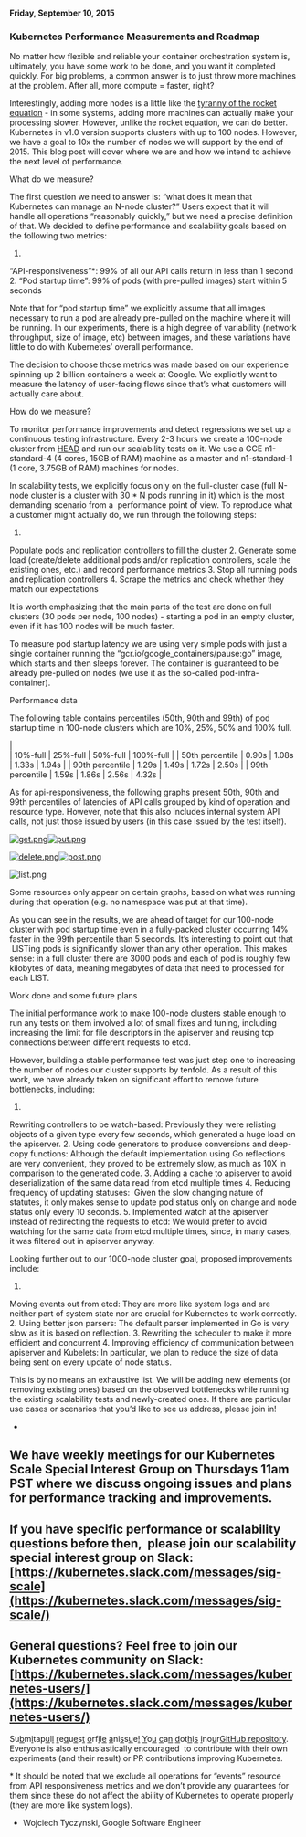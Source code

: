 #### Friday, September 10, 2015 
### Kubernetes Performance Measurements and Roadmap 
No matter how flexible and reliable your container orchestration system is, ultimately, you have some work to be done, and you want it completed quickly. For big problems, a common answer is to just throw more machines at the problem. After all, more compute = faster, right?
  
  

Interestingly, adding more nodes is a little like the [tyranny of the rocket equation](http://www.nasa.gov/mission_pages/station/expeditions/expedition30/tryanny.html) - in some systems, adding more machines can actually make your processing slower. However, unlike the rocket equation, we can do better. Kubernetes in v1.0 version supports clusters with up to 100 nodes. However, we have a goal to 10x the number of nodes we will support by the end of 2015. This blog post will cover where we are and how we intend to achieve the next level of performance.
  
  

What do we measure?

The first question we need to answer is: “what does it mean that Kubernetes can manage an N-node cluster?” Users expect that it will handle all operations “reasonably quickly,” but we need a precise definition of that. We decided to define performance and scalability goals based on the following two metrics:

1. 
“API-responsiveness”\*: 99% of all our API calls return in less than 1 second
2. 
“Pod startup time”: 99% of pods (with pre-pulled images) start within 5 seconds
  
  

Note that for “pod startup time” we explicitly assume that all images necessary to run a pod are already pre-pulled on the machine where it will be running. In our experiments, there is a high degree of variability (network throughput, size of image, etc) between images, and these variations have little to do with Kubernetes’ overall performance. 
  
  

The decision to choose those metrics was made based on our experience spinning up 2 billion containers a week at Google. We explicitly want to measure the latency of user-facing flows since that’s what customers will actually care about.
  
  

How do we measure?

To monitor performance improvements and detect regressions we set up a continuous testing infrastructure. Every 2-3 hours we create a 100-node cluster from [HEAD](https://github.com/kubernetes/kubernetes) and run our scalability tests on it. We use a GCE n1-standard-4 (4 cores, 15GB of RAM) machine as a master and n1-standard-1 (1 core, 3.75GB of RAM) machines for nodes. 
  
  

In scalability tests, we explicitly focus only on the full-cluster case (full N-node cluster is a cluster with 30 \* N pods running in it) which is the most demanding scenario from a &nbsp;performance point of view. To reproduce what a customer might actually do, we run through the following steps:

1. 
Populate pods and replication controllers to fill the cluster
2. 
Generate some load (create/delete additional pods and/or replication controllers, scale the existing ones, etc.) and record performance metrics
3. 
Stop all running pods and replication controllers
4. 
Scrape the metrics and check whether they match our expectations
  
  

It is worth emphasizing that the main parts of the test are done on full clusters (30 pods per node, 100 nodes) - starting a pod in an empty cluster, even if it has 100 nodes will be much faster.
  
  

To measure pod startup latency we are using very simple pods with just a single container running the “gcr.io/google\_containers/pause:go” image, which starts and then sleeps forever. The container is guaranteed to be already pre-pulled on nodes (we use it as the so-called pod-infra-container).
  
  

Performance data

The following table contains percentiles (50th, 90th and 99th) of pod startup time in 100-node clusters which are 10%, 25%, 50% and 100% full.
  
  

|   
 | 
10%-full
 | 
25%-full
 | 
50%-full
 | 
100%-full
 |
| 
50th percentile
 | 
0.90s
 | 
1.08s
 | 
1.33s
 | 
1.94s
 |
| 
90th percentile
 | 
1.29s
 | 
1.49s
 | 
1.72s
 | 
2.50s
 |
| 
99th percentile
 | 
1.59s
 | 
1.86s
 | 
2.56s
 | 
4.32s
 |

  
  

As for api-responsiveness, the following graphs present 50th, 90th and 99th percentiles of latencies of API calls grouped by kind of operation and resource type. However, note that this also includes internal system API calls, not just those issued by users (in this case issued by the test itself).

  

[![get.png](https://lh4.googleusercontent.com/NrKLoz2iB-TNdOxISL7OcqquCKL-MijDBCokf-u4ASAqgmo6zT7ZU24mXDvIwUUlRsFSsL3KF17dEAfUT41TSgNPvId5HN5ELQTXJSSBF0dp9EOccx4Y4WZ9fC9v9B_kCA=s1600)](https://lh4.googleusercontent.com/NrKLoz2iB-TNdOxISL7OcqquCKL-MijDBCokf-u4ASAqgmo6zT7ZU24mXDvIwUUlRsFSsL3KF17dEAfUT41TSgNPvId5HN5ELQTXJSSBF0dp9EOccx4Y4WZ9fC9v9B_kCA=s1600)[![put.png](https://lh4.googleusercontent.com/53AtIdoGQ477Ju0FD4S76xbZs490JnmibhSZh67aq1-MU4Jw4B-7FBgzvFoJXHcAMeSU9r3bzJHpBFAfcSf7FIS3JGZ4TiAiHucyjH3ErrarKrwYNFopvxYSBo0qxP-U0w=s1600)](https://lh4.googleusercontent.com/53AtIdoGQ477Ju0FD4S76xbZs490JnmibhSZh67aq1-MU4Jw4B-7FBgzvFoJXHcAMeSU9r3bzJHpBFAfcSf7FIS3JGZ4TiAiHucyjH3ErrarKrwYNFopvxYSBo0qxP-U0w=s1600)

  

[![delete.png](https://lh4.googleusercontent.com/-wsLEXPfgtXNlu-pDfM4c0Qvr8lU7-G2w_nSgVeqg04D7RnhgSzg6Z5-mVmIYOzTWF7XaJ0zsDZBBlyZLqj4R1fkwWq-uaKJJI8xLAQ1gYWbh5qKXr5-rzkjm6CT3kBU=s1600)](https://lh4.googleusercontent.com/-wsLEXPfgtXNlu-pDfM4c0Qvr8lU7-G2w_nSgVeqg04D7RnhgSzg6Z5-mVmIYOzTWF7XaJ0zsDZBBlyZLqj4R1fkwWq-uaKJJI8xLAQ1gYWbh5qKXr5-rzkjm6CT3kBU=s1600)[![post.png](https://lh6.googleusercontent.com/It8dH6iM2ZPypZ99KSUo_kJY4DnR2QD8yGJj26TiZ3U4owyf-WXoxrDfBAc1hcSn3i3LuxE3KGlUzQOaPgH6XVjSAU9Z2zMfZCKFAxEGtuCQiKlJPX4vH2JgQf3h1BXMRJQ=s1600)](https://lh6.googleusercontent.com/It8dH6iM2ZPypZ99KSUo_kJY4DnR2QD8yGJj26TiZ3U4owyf-WXoxrDfBAc1hcSn3i3LuxE3KGlUzQOaPgH6XVjSAU9Z2zMfZCKFAxEGtuCQiKlJPX4vH2JgQf3h1BXMRJQ=s1600)

 ![list.png](https://lh6.googleusercontent.com/6Gy-UKBZUoEwJ9iFytq-k_wrdvh6FsTJexSpn6nNnBwOvxv-Sp6PV7vmArCL22MUkz0tWH7MxhaIc-JE8YpEc0X4nDUMn-cKWF3ANHtgd2aJ5t3osoaezDe_xqjpi748Cbw=s1600)
  
  

Some resources only appear on certain graphs, based on what was running during that operation (e.g. no namespace was put at that time).
  
  

As you can see in the results, we are ahead of target for our 100-node cluster with pod startup time even in a fully-packed cluster occurring 14% faster in the 99th percentile than 5 seconds. It’s interesting to point out that &nbsp;LISTing pods is significantly slower than any other operation. This makes sense: in a full cluster there are 3000 pods and each of pod is roughly few kilobytes of data, meaning megabytes of data that need to processed for each LIST.
  
  

Work done and some future plans

The initial performance work to make 100-node clusters stable enough to run any tests on them involved a lot of small fixes and tuning, including increasing the limit for file descriptors in the apiserver and reusing tcp connections between different requests to etcd.
  
  

However, building a stable performance test was just step one to increasing the number of nodes our cluster supports by tenfold. As a result of this work, we have already taken on significant effort to remove future bottlenecks, including:

1. 
Rewriting controllers to be watch-based: Previously they were relisting objects of a given type every few seconds, which generated a huge load on the apiserver.
2. 
Using code generators to produce conversions and deep-copy functions: Although the default implementation using Go reflections are very convenient, they proved to be extremely slow, as much as 10X in comparison to the generated code.
3. 
Adding a cache to apiserver to avoid deserialization of the same data read from etcd multiple times
4. 
Reducing frequency of updating statuses: &nbsp;Given the slow changing nature of statutes, it only makes sense to update pod status only on change and node status only every 10 seconds.
5. 
Implemented watch at the apiserver instead of redirecting the requests to etcd: We would prefer to avoid watching for the same data from etcd multiple times, since, in many cases, it was filtered out in apiserver anyway.
  
  

Looking further out to our 1000-node cluster goal, proposed improvements include:

1. 
Moving events out from etcd: They are more like system logs and are neither part of system state nor are crucial for Kubernetes to work correctly.
2. 
Using better json parsers: The default parser implemented in Go is very slow as it is based on reflection.
3. 
Rewriting the scheduler to make it more efficient and concurrent
4. 
Improving efficiency of communication between apiserver and Kubelets: In particular, we plan to reduce the size of data being sent on every update of node status.
  
  

This is by no means an exhaustive list. We will be adding new elements (or removing existing ones) based on the observed bottlenecks while running the existing scalability tests and newly-created ones. If there are particular use cases or scenarios that you’d like to see us address, please join in!
  
  

- 
 We have weekly meetings for our Kubernetes Scale Special Interest Group on Thursdays 11am PST where we discuss ongoing issues and plans for performance tracking and improvements.
- 
If you have specific performance or scalability questions before then, &nbsp;please join our scalability special interest group on Slack: [https://kubernetes.slack.com/messages/sig-scale](https://kubernetes.slack.com/messages/sig-scale/)
- 
General questions? Feel free to join our Kubernetes community on Slack: [https://kubernetes.slack.com/messages/kubernetes-users/](https://kubernetes.slack.com/messages/kubernetes-users/)
- 
Su[b](https://kubernetes.slack.com/messages/sig-scale/)m[i](https://kubernetes.slack.com/messages/sig-scale/)t[](https://kubernetes.slack.com/messages/sig-scale/)a[](https://kubernetes.slack.com/messages/sig-scale/)p[u](https://kubernetes.slack.com/messages/sig-scale/)l[l](https://kubernetes.slack.com/messages/sig-scale/) [r](https://kubernetes.slack.com/messages/sig-scale/)e[q](https://kubernetes.slack.com/messages/sig-scale/)u[e](https://kubernetes.slack.com/messages/sig-scale/)s[t](https://kubernetes.slack.com/messages/sig-scale/) [o](https://kubernetes.slack.com/messages/sig-scale/)r[](https://kubernetes.slack.com/messages/sig-scale/)f[i](https://kubernetes.slack.com/messages/sig-scale/)l[e](https://kubernetes.slack.com/messages/sig-scale/) [a](https://kubernetes.slack.com/messages/sig-scale/)n[](https://kubernetes.slack.com/messages/sig-scale/)i[s](https://kubernetes.slack.com/messages/sig-scale/)s[u](https://kubernetes.slack.com/messages/sig-scale/)e[!](https://kubernetes.slack.com/messages/sig-scale/) [Y](https://kubernetes.slack.com/messages/sig-scale/)o[u](https://kubernetes.slack.com/messages/sig-scale/) [c](https://kubernetes.slack.com/messages/sig-scale/)a[n](https://kubernetes.slack.com/messages/sig-scale/) [d](https://kubernetes.slack.com/messages/sig-scale/)o[](https://kubernetes.slack.com/messages/sig-scale/)t[h](https://kubernetes.slack.com/messages/sig-scale/)i[s](https://kubernetes.slack.com/messages/sig-scale/) [i](https://kubernetes.slack.com/messages/sig-scale/)n[](https://kubernetes.slack.com/messages/sig-scale/)o[u](https://kubernetes.slack.com/messages/sig-scale/)r[](https://kubernetes.slack.com/messages/sig-scale/)[GitHub repository](https://github.com/kubernetes/kubernetes). Everyone is also enthusiastically encouraged &nbsp;to contribute with their own experiments (and their result) or PR contributions improving Kubernetes.
  
\* It should be noted that we exclude all operations for “events” resource from API responsiveness metrics and we don’t provide any guarantees for them since these do not affect the ability of Kubernetes to operate properly (they are more like system logs).  
  
 - Wojciech Tyczynski, Google Software Engineer